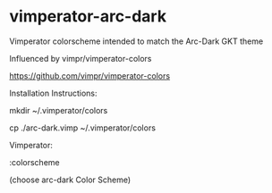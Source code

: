 # vimperator-arc-dark
Vimperator colorscheme intended to match the Arc-Dark GKT theme

Influenced by vimpr/vimperator-colors

https://github.com/vimpr/vimperator-colors


Installation Instructions:

mkdir ~/.vimperator/colors

cp ./arc-dark.vimp ~/.vimperator/colors


Vimperator:

:colorscheme

(choose arc-dark Color Scheme)

